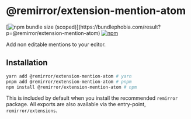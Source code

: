 # @remirror/extension-mention-atom

[![npm bundle size (scoped)](https://img.shields.io/bundlephobia/minzip/@remirror/extension-mention-atom.svg?)](https://bundlephobia.com/result?p=@remirror/extension-mention-atom) [![npm](https://img.shields.io/npm/dm/@remirror/extension-mention-atom.svg?&logo=npm)](https://www.npmjs.com/package/@remirror/extension-mention-atom)

Add non editable mentions to your editor.

## Installation

```bash
yarn add @remirror/extension-mention-atom # yarn
pnpm add @remirror/extension-mention-atom # pnpm
npm install @remirror/extension-mention-atom # npm
```

This is included by default when you install the recommended `remirror` package. All exports are also available via the entry-point, `remirror/extensions`.
